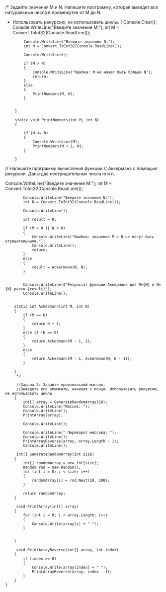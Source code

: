 

/* Задайте значения M и N. Напишите программу, которая выведет все натуральные числа в промежутке от M до N.
 * Использовать рекурсию, не использовать циклы.
        {   Console.Clear();
            Console.WriteLine("Введите значение M:");
            int M = Convert.ToInt32(Console.ReadLine());

            Console.WriteLine("Введите значение N:");
            int N = Convert.ToInt32(Console.ReadLine());

            Console.WriteLine();

            if (M > N)
            {
                Console.WriteLine("Ошибка: M не может быть больше N");
                return;
            }
            else
            {
                PrintNumbers(M, N);
            }

            
        }

        static void PrintNumbers(int M, int N)
        {
            
            if (M <= N)
            {
                Console.WriteLine(M);
                PrintNumbers(M + 1, N);
            }
                        
        }
       
    
// Напишите программу вычисления функции 
// Аккермана с помощью рекурсии. Даны два неотрицательных числа m и n.

  Console.WriteLine("Введите значение M:");
            int M = Convert.ToInt32(Console.ReadLine());

            Console.WriteLine("Введите значение N:");
            int N = Convert.ToInt32(Console.ReadLine());

            Console.WriteLine();

            int result = 0;

            if (M < 0 || N < 0)
            {
                Console.WriteLine("Ошибка: значения M и N не могут быть отрицательными.");
                Console.WriteLine();
                return;
            }
            else
            {
                result = Ackermann(M, N);
            }
                          
            
            Console.WriteLine($"Результат функции Аккермана для M={M} и N={N} равен {result}");
            Console.WriteLine();
        

        static int Ackermann(int M, int N)
        {
            if (M == 0)
            {
                return N + 1;
            }
            else if (N == 0)
            {
                return Ackermann(M - 1, 1);
            }
            else
            {
                return Ackermann(M - 1, Ackermann(M, N - 1));
            }

        }
         */

         //Задача 3: Задайте произвольный массив. 
         //Выведете его элементы, начиная с конца. Использовать рекурсию, не использовать циклы
        {
            int[] array = GenerateRandomArray(10);
            Console.WriteLine("Массив: ");
            Console.WriteLine();
            PrintArray(array);

            Console.WriteLine();

            Console.WriteLine(" Переворот массива: ");
            Console.WriteLine();
            PrintArrayReverse(array, array.Length - 1);
            Console.WriteLine();

         int[] GenerateRandomArray(int size)
        {
            int[] randomArray = new int[size];
            Random rnd = new Random();
            for (int i = 0; i < size; i++)
            {
                randomArray[i] = rnd.Next(10, 100);
            }
            
            return randomArray;
        }

         void PrintArray(int[] array)
        {
            for (int i = 0; i < array.Length; i++)
            {
                Console.Write(array[i] + " ");
            }
            

        }

         void PrintArrayReverse(int[] array, int index)
        {
            if (index >= 0)
            {
                Console.Write(array[index] + " ");
                PrintArrayReverse(array, index - 1);
            }
        }
    }

    
